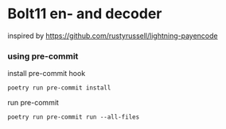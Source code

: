 # Bolt11 en- and decoder
inspired by https://github.com/rustyrussell/lightning-payencode


### using pre-commit
install pre-commit hook
```console
poetry run pre-commit install
```
run pre-commit
```console
poetry run pre-commit run --all-files
```
